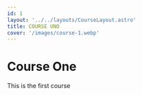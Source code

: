 ```yaml
---
id: 1
layout: '../../layouts/CourseLayout.astro'
title: COURSE UNO
cover: '/images/course-1.webp'
---
```


# Course One

This is the first course
